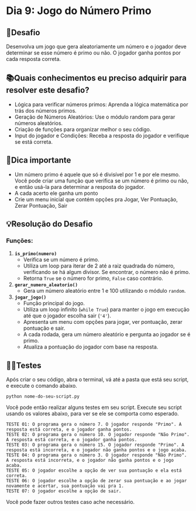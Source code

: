 # Dia 9: Jogo do Número Primo

## 🎯Desafio

Desenvolva um jogo que gera aleatoriamente um número e o jogador deve determinar se esse número é primo ou não. O jogador ganha pontos por cada resposta correta.

## 📚Quais conhecimentos eu preciso adquirir para resolver este desafio?

- Lógica para verificar números primos: Aprenda a lógica matemática por trás dos números primos.
- Geração de Números Aleatórios: Use o módulo random para gerar números aleatórios.
- Criação de funções para organizar melhor o seu código.
- Input do jogador e Condições: Receba a resposta do jogador e verifique se está correta.

## 🔔Dica importante

- Um número primo é aquele que só é divisível por 1 e por ele mesmo. Você pode criar uma função que verifica se um número é primo ou não, e então usá-la para determinar a resposta do jogador.
- A cada acerto ele ganha um ponto
- Crie um menu inicial que contém opções pra Jogar, Ver Pontuação, Zerar Pontuação, Sair

## 💡Resolução do Desafio

### Funções:

1. **`is_primo(numero)`**
   - Verifica se um número é primo.
   - Utiliza um loop para iterar de 2 até a raiz quadrada do número, verificando se há algum divisor. Se encontrar, o número não é primo.
   - Retorna `True` se o número for primo, `False` caso contrário.
2. **`gerar_numero_aleatorio()`**
   - Gera um número aleatório entre 1 e 100 utilizando o módulo `random`.
3. **`jogar_jogo()`**
   - Função principal do jogo.
   - Utiliza um loop infinito (`while True`) para manter o jogo em execução até que o jogador escolha sair (`'4'`).
   - Apresenta um menu com opções para jogar, ver pontuação, zerar pontuação e sair.
   - A cada rodada, gera um número aleatório e pergunta ao jogador se é primo.
   - Atualiza a pontuação do jogador com base na resposta.


## 🕵️‍♀️Testes

Após criar o seu código, abra o terminal, vá até a pasta que está seu script, e execute o comando abaixo.

```
python nome-do-seu-script.py
```



Você pode então realizar alguns testes em seu script. Execute seu script usando os valores abaixo, para ver se ele se comporta como esperado.

```
TESTE 01: O programa gera o número 7. O jogador responde "Primo". A resposta está correta, e o jogador ganha pontos.
TESTE 02: O programa gera o número 10. O jogador responde "Não Primo". A resposta está correta, e o jogador ganha pontos.
TESTE 03: O programa gera o número 15. O jogador responde "Primo". A resposta está incorreta, e o jogador não ganha pontos e o jogo acaba.
TESTE 04: O programa gera o número 3. O jogador responde "Não Primo". A resposta está incorreta, e o jogador não ganha pontos e o jogo acaba.
TESTE 05: O jogador escolhe a opção de ver sua pontuação e ela está correta.
TESTE 06: O jogador escolhe a opção de zerar sua pontuação e ao jogar novamente e acertar, sua pontuação vai pra 1.
TESTE 07: O jogador escolhe a opção de sair.
```



Você pode fazer outros testes caso ache necessário.
